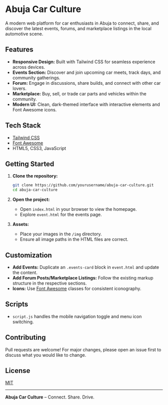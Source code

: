 # Abuja Car Culture

A modern web platform for car enthusiasts in Abuja to connect, share, and discover the latest events, forums, and marketplace listings in the local automotive scene.

## Features

- **Responsive Design:** Built with Tailwind CSS for seamless experience across devices.
- **Events Section:** Discover and join upcoming car meets, track days, and community gatherings.
- **Forum:** Engage in discussions, share builds, and connect with other car lovers.
- **Marketplace:** Buy, sell, or trade car parts and vehicles within the community.
- **Modern UI:** Clean, dark-themed interface with interactive elements and Font Awesome icons.

## Tech Stack

- [Tailwind CSS](https://tailwindcss.com/)
- [Font Awesome](https://fontawesome.com/)
- HTML5, CSS3, JavaScript

## Getting Started

1. **Clone the repository:**

   ```bash
   git clone https://github.com/yourusername/abuja-car-culture.git
   cd abuja-car-culture
   ```

2. **Open the project:**

   - Open `index.html` in your browser to view the homepage.
   - Explore `event.html` for the events page.

3. **Assets:**
   - Place your images in the `/img` directory.
   - Ensure all image paths in the HTML files are correct.

## Customization

- **Add Events:** Duplicate an `.events-card` block in `event.html` and update the content.
- **Add Forum Posts/Marketplace Listings:** Follow the existing markup structure in the respective sections.
- **Icons:** Use [Font Awesome](https://fontawesome.com/icons) classes for consistent iconography.

## Scripts

- `script.js` handles the mobile navigation toggle and menu icon switching.

## Contributing

Pull requests are welcome! For major changes, please open an issue first to discuss what you would like to change.

## License

[MIT](LICENSE)

---

**Abuja Car Culture** – Connect. Share. Drive.
